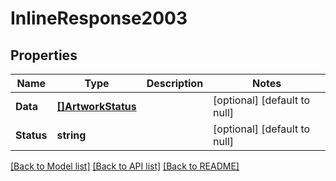 # InlineResponse2003

## Properties
Name | Type | Description | Notes
------------ | ------------- | ------------- | -------------
**Data** | [**[]ArtworkStatus**](ArtworkStatus.md) |  | [optional] [default to null]
**Status** | **string** |  | [optional] [default to null]

[[Back to Model list]](../README.md#documentation-for-models) [[Back to API list]](../README.md#documentation-for-api-endpoints) [[Back to README]](../README.md)


